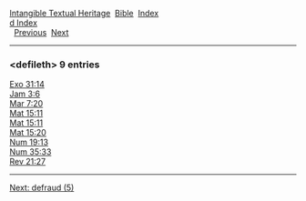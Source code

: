 [Intangible Textual Heritage](../../index)  [Bible](../index) 
[Index](index)   
[d Index](_d_)  
  [Previous](c02968)  [Next](c02970) 

------------------------------------------------------------------------

### &lt;defileth&gt; 9 entries

[Exo 31:14](../kjv/exo031.htm#014)  
[Jam 3:6](../kjv/jam003.htm#006)  
[Mar 7:20](../kjv/mar007.htm#020)  
[Mat 15:11](../kjv/mat015.htm#011)  
[Mat 15:11](../kjv/mat015.htm#011)  
[Mat 15:20](../kjv/mat015.htm#020)  
[Num 19:13](../kjv/num019.htm#013)  
[Num 35:33](../kjv/num035.htm#033)  
[Rev 21:27](../kjv/rev021.htm#027)  

------------------------------------------------------------------------

[Next: defraud (5)](c02970)
